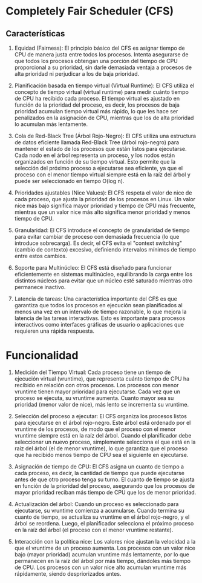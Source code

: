 # **Completely Fair Scheduler (CFS)**

## Características

1. Equidad (Fairness): El principio básico del CFS es asignar tiempo de CPU de manera justa entre todos los procesos. Intenta asegurarse de que todos los procesos obtengan una porción del tiempo de CPU proporcional a su prioridad, sin darle demasiada ventaja a procesos de alta prioridad ni perjudicar a los de baja prioridad.

2. Planificación basada en tiempo virtual (Virtual Runtime): El CFS utiliza el concepto de tiempo virtual (virtual runtime) para medir cuánto tiempo de CPU ha recibido cada proceso. El tiempo virtual es ajustado en función de la prioridad del proceso, es decir, los procesos de baja prioridad acumulan tiempo virtual más rápido, lo que les hace ser penalizados en la asignación de CPU, mientras que los de alta prioridad lo acumulan más lentamente.

3. Cola de Red-Black Tree (Árbol Rojo-Negro): El CFS utiliza una estructura de datos eficiente llamada Red-Black Tree (árbol rojo-negro) para mantener el estado de los procesos que están listos para ejecutarse. Cada nodo en el árbol representa un proceso, y los nodos están organizados en función de su tiempo virtual. Esto permite que la selección del próximo proceso a ejecutarse sea eficiente, ya que el proceso con el menor tiempo virtual siempre está en la raíz del árbol y puede ser seleccionado en tiempo O(log n).

4. Prioridades ajustables (Nice Values): El CFS respeta el valor de nice de cada proceso, que ajusta la prioridad de los procesos en Linux. Un valor nice más bajo significa mayor prioridad y tiempo de CPU más frecuente, mientras que un valor nice más alto significa menor prioridad y menos tiempo de CPU.

5. Granularidad: El CFS introduce el concepto de granularidad de tiempo para evitar cambiar de proceso con demasiada frecuencia (lo que introduce sobrecarga). Es decir, el CFS evita el "context switching" (cambio de contexto) excesivo, definiendo intervalos mínimos de tiempo entre estos cambios.

6. Soporte para Multinúcleo: El CFS está diseñado para funcionar eficientemente en sistemas multinúcleo, equilibrando la carga entre los distintos núcleos para evitar que un núcleo esté saturado mientras otro permanece inactivo.

7. Latencia de tareas: Una característica importante del CFS es que garantiza que todos los procesos en ejecución sean planificados al menos una vez en un intervalo de tiempo razonable, lo que mejora la latencia de las tareas interactivas. Esto es importante para procesos interactivos como interfaces gráficas de usuario o aplicaciones que requieren una rápida respuesta.

# Funcionalidad

1. Medición del Tiempo Virtual: Cada proceso tiene un tiempo de ejecución virtual (vruntime), que representa cuánto tiempo de CPU ha recibido en relación con otros procesos. Los procesos con menor vruntime tienen mayor prioridad para ejecutarse. Cada vez que un proceso se ejecuta, su vruntime aumenta. Cuanto mayor sea su prioridad (menor valor de nice), más lento se incrementa su vruntime.

2. Selección del proceso a ejecutar: El CFS organiza los procesos listos para ejecutarse en el árbol rojo-negro. Este árbol está ordenado por el vruntime de los procesos, de modo que el proceso con el menor vruntime siempre está en la raíz del árbol. Cuando el planificador debe seleccionar un nuevo proceso, simplemente selecciona el que está en la raíz del árbol (el de menor vruntime), lo que garantiza que el proceso que ha recibido menos tiempo de CPU sea el siguiente en ejecutarse.

3. Asignación de tiempo de CPU: El CFS asigna un cuanto de tiempo a cada proceso, es decir, la cantidad de tiempo que puede ejecutarse antes de que otro proceso tenga su turno. El cuanto de tiempo se ajusta en función de la prioridad del proceso, asegurando que los procesos de mayor prioridad reciban más tiempo de CPU que los de menor prioridad.

4. Actualización del árbol: Cuando un proceso es seleccionado para ejecutarse, su vruntime comienza a acumularse. Cuando termina su cuanto de tiempo, se actualiza su vruntime en el árbol rojo-negro, y el árbol se reordena. Luego, el planificador selecciona el próximo proceso en la raíz del árbol (el proceso con el menor vruntime restante).

5. Interacción con la política nice: Los valores nice ajustan la velocidad a la que el vruntime de un proceso aumenta. Los procesos con un valor nice bajo (mayor prioridad) acumulan vruntime más lentamente, por lo que permanecen en la raíz del árbol por más tiempo, dándoles más tiempo de CPU. Los procesos con un valor nice alto acumulan vruntime más rápidamente, siendo despriorizados antes.